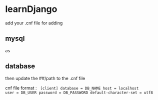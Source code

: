 # learnDjango
add your .cnf file for adding <h2>mysql</h2> as <h2>database</h2>
then update the ##/path to the .cnf file

cnf file format :
<code>
[client]
database = DB_NAME
host = localhost
user = DB_USER
password = DB_PASSWORD
default-character-set = utf8
</code>
